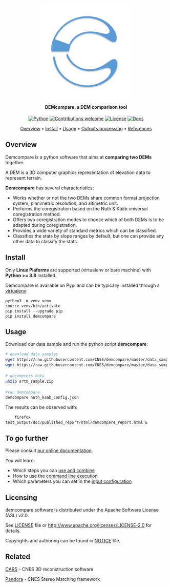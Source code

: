 <div align="center">
  <a href="https://github.com/CNES/demcompare"><img src="docs/source/images/demcompare_picto.png" alt="Demcompare" title="Demcompare"  width="300" align="center"></a>

<h4 align="center">DEMcompare, a DEM comparison tool  </h4>

[![Python](https://img.shields.io/badge/python-v3.8+-blue.svg)](https://www.python.org/downloads/release/python-380/)
[![Contributions welcome](https://img.shields.io/badge/contributions-welcome-orange.svg)](CONTRIBUTING.md)
[![License](https://img.shields.io/badge/License-Apache%202.0-blue.svg)](https://opensource.org/licenses/Apache-2.0/)
[![Docs](https://readthedocs.org/projects/demcompare/badge/?version=latest)]('https://demcompare.readthedocs.io/?badge=latest)

<p align="center">
  <a href="#overview">Overview</a> •
  <a href="#install">Install</a> •
  <a href="#usage">Usage</a> •
  <a href="#outputs-processing">Outputs processing</a> •
  <a href="#references">References</a>
</p>
</div>

## Overview

Demcompare is a python software that aims at **comparing two DEMs** together.

A DEM is a 3D computer graphics representation of elevation data to represent terrain.

**Demcompare** has several characteristics:

* Works whether or not the two DEMs share common format projection system, planimetric resolution, and altimetric unit.
* Performs the coregistration based on the Nuth & Kääb universal coregistration method.
* Offers two coregistration modes to choose which of both DEMs is to be adapted during coregistration.
* Provides a wide variety of standard metrics which can be classified.
* Classifies the stats by slope ranges by default, but one can provide any other data to classify the stats.

## Install

Only **Linux Plaforms** are supported (virtualenv or bare machine) with **Python >= 3.8** installed.

Demcompare is available on Pypi and can be typically installed through a [virtualenv](https://docs.python.org/3/library/venv):

```
python3 -m venv venv
source venv/bin/activate
pip install --upgrade pip
pip install demcompare
```

## Usage

Download our data sample and run the python script **demcompare**:


```bash
# download data samples
wget https://raw.githubusercontent.com/CNES/demcompare/master/data_samples/images/srtm_sample.zip  # input stereo pair
wget https://raw.githubusercontent.com/CNES/demcompare/master/data_samples/json_conf_files/nuth_kaab_config.json # configuration file

# uncompress data
unzip srtm_sample.zip

#run demcompare
demcompare nuth_kaab_config.json
```

The results can be observed with:

```
    firefox test_output/doc/published_report/html/demcompare_report.html &
```

## To go further

Please consult [our online documentation](https://demcompare.readthedocs.io).

You will learn:
- Which steps you can [use and combine](https://demcompare.readthedocs.io/en/latest/userguide/step_by_step.html)
- How to use the [command line execution](https://demcompare.readthedocs.io/en/latest/userguide/command_line_execution.html)
- Which parameters you can set in the [input configuration](https://demcompare.readthedocs.io/en/latest/userguide/inputs.html)


## Licensing

demcompare software is distributed under the Apache Software License (ASL) v2.0.

See [LICENSE](./LICENSE) file or http://www.apache.org/licenses/LICENSE-2.0 for details.

Copyrights and authoring can be found in [NOTICE](./NOTICE) file.

## Related

[CARS](https://github.com/CNES/CARS) - CNES 3D reconstruction software

[Pandora](https://github.com/CNES/pandora) - CNES Stereo Matching framework
